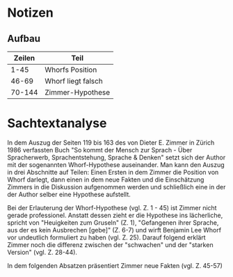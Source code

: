 # Notizen
## Aufbau
| Zeilen | Teil               |
| ------ | ------------------ |
| 1-45   | Whorfs Position    |
| 46-69  | Whorf liegt falsch |
| 70-144 | Zimmer-Hypothese   |

# Sachtextanalyse
In dem Auszug der Seiten 119 bis 163 des von Dieter E. Zimmer in Zürich 1986 verfassten Buch "So kommt der Mensch zur Sprach - Über Spracherwerb, Sprachentstehung, Sprache & Denken" setzt sich der Author mit der sogenannten Whorf-Hypothese auseinander.  Man kann den Auszug in drei Abschnitte auf Teilen: Einen Ersten in dem Zimmer die Position von Whorf darlegt, dann einen in dem neue Fakten und die Einschätzung Zimmers in die Diskussion aufgenommen werden und schließlich eine in der der Author selber eine Hypothese aufstellt.

Bei der Erlauterung der Whorf-Hypothese (vgl. Z. 1 - 45) ist Zimmer nicht gerade professionel. Anstatt dessen zieht er die Hypothese ins lächerliche, spricht von "Heuigkeiten zum Gruseln" (Z. 1), "Gefangenen ihrer Sprache, aus der es kein Ausbrechen \[gebe\]" (Z. 6-7) und wirft Benjamin Lee Whorf vor undeutlich formuliert zu haben (vgl. Z. 25). Darauf folgend erklärt Zimmer noch die differenz zwischen der "schwachen" und der "starken Version" (vgl. Z. 28-44).

In dem folgenden Absatzen präsentiert Zimmer neue Fakten (vgl. Z. 45-57)  